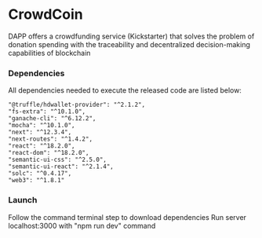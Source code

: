 # CrowdCoin
DAPP offers a crowdfunding service (Kickstarter) that solves the problem of donation spending with the traceability and decentralized decision-making capabilities of blockchain

<h3> Dependencies </h3>

All dependencies needed to execute the released code are listed below:
    
    "@truffle/hdwallet-provider": "^2.1.2",
    "fs-extra": "^10.1.0",
    "ganache-cli": "^6.12.2",
    "mocha": "^10.1.0",
    "next": "^12.3.4",
    "next-routes": "^1.4.2",
    "react": "^18.2.0",
    "react-dom": "^18.2.0",
    "semantic-ui-css": "^2.5.0",
    "semantic-ui-react": "^2.1.4",
    "solc": "^0.4.17",
    "web3": "^1.8.1"
   
 
<h3> Launch </h3>

Follow the command terminal step to download dependencies
Run server localhost:3000 with "npm run dev" command
